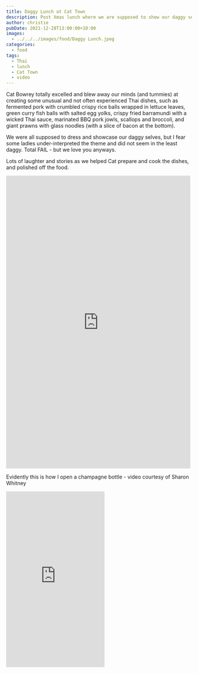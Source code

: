 ```yaml
---
title: Daggy Lunch at Cat Town
description: Post Xmas lunch where we are supposed to show our daggy selves.
author: christie
pubDate: 2021-12-28T13:00:00+10:00
images:
  - ../../../images/food/Daggy Lunch.jpeg
categories:
  - food
tags:
  - Thai
  - lunch
  - Cat Town
  - video
---
```


Cat Bowrey totally excelled and blew away our minds (and tummies) at creating some unusual and not often experienced Thai dishes, such as fermented pork with crumbled crispy rice balls wrapped in lettuce leaves, green curry fish balls with salted egg yolks, crispy fried barramundi with a wicked Thai sauce, marinated BBQ pork jowls, scallops and broccoli, and giant prawns with glass noodles (with a slice of bacon at the bottom).

We were all supposed to dress and showcase our daggy selves, but I fear some ladies under-interpreted the theme and did not seem in the least daggy. Total FAIL - but we love you anyways.

Lots of laughter and stories as we helped Cat prepare and cook the dishes, and polished off the food.

<iframe src="https://www.facebook.com/plugins/post.php?href=https%3A%2F%2Fwww.facebook.com%2Fchris1.tham%2Fposts%2Fpfbid034gycech2i1UXjhcgJVXZJeRN1kxQRVYvnh39F3nLPzwzsVXN75xMqUEAMir6qK3Kl&show_text=true&width=500" width="500" height="793" style="border:none;overflow:hidden" scrolling="no" frameborder="0" allowfullscreen="true" allow="autoplay; clipboard-write; encrypted-media; picture-in-picture; web-share"></iframe>

Evidently this is how I open a champagne bottle - video courtesy of Sharon Whitney

<iframe src="https://www.facebook.com/plugins/video.php?height=476&href=https%3A%2F%2Fwww.facebook.com%2Fchris1.tham%2Fvideos%2F822052645271568%2F&show_text=false&width=267&t=0" width="267" height="476" style="border:none;overflow:hidden" scrolling="no" frameborder="0" allowfullscreen="true" allow="autoplay; clipboard-write; encrypted-media; picture-in-picture; web-share" allowFullScreen="true"></iframe>
